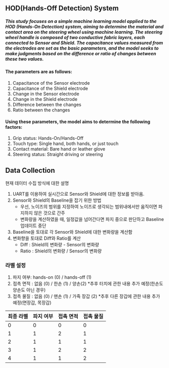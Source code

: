 ## HOD(Hands-Off Detection) System
##### This study focuses on a simple machine learning model applied to the __HOD (Hands-On Detection) system__, aiming to determine the material and contact area on the steering wheel using machine learning. The steering wheel handle is composed of two conductive fabric layers, each connected to __Sensor__ and __Shield__. The capacitance values measured from the electrodes are set as the basic parameters, and the model seeks to make judgments based on the difference or ratio of changes between these two values.
#### The parameters are as follows:
1. Capacitance of the Sensor electrode
2. Capacitance of the Shield electrode
3. Change in the Sensor electrode
4. Change in the Shield electrode
5. Difference between the changes
6. Ratio between the changes

#### Using these parameters, the model aims to determine the following factors:
1. Grip status: Hands-On/Hands-Off
2. Touch type: Single hand, both hands, or just touch
3. Contact material: Bare hand or leather glove
4. Steering status: Straight driving or steering


## Data Collection
현재 데이터 수집 방식에 대한 설명
1. UART를 이용하여 실시간으로 Sensor와 Shield에 대한 정보를 받아옴.
2. Sensor와 Shield의 Baseline을 잡기 위한 방법
    - 우선, 노이즈의 범위를 지정하여 노이즈로 생각되는 범위내에서만 움직이면 파지하지 않은 것으로 간주
    - 변화량을 계산하였을 때, 일정값을 넘어간다면 파지 중으로 판단하고 Baseline 업데이트 중단
3. Baseline을 토대로 각 Sensor와 Shield에 대한 변화량을 계산함
4. 변화향을 토대로 Diff와 Ratio를 계산
    - Diff : Shield의 변화량 -  Sensor의 변화량
    - Ratio : Shield의 변화량 / Sensor의 변화량
    
    
### 라벨 설정
 1. 파지 여부: hands-on (0) /  hands-off (1)
2. 접촉 면적 : 없음 (0) /  한손 (1) /  양손(2)        *추후 터치에 관한 내용 추가 예정(한손도 양손도 아닌 경우)
3. 접촉 물질 : 없음 (0) /  맨손 (1) /  가죽 장갑 (2)  *추후 다른 장갑에 관한 내용 추가 예정(면장갑, 목장갑)

|최종 라벨|파지 여부|접촉 면적|접촉 물질|
|------|------|------|------|
|0|0|0|0|
|1|1|2|1|
|2|1|1|1|
|3|1|2|2|
|4|1|1|2|
